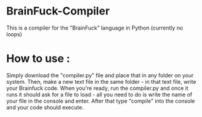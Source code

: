 # BrainFuck-Compiler
This is a compiler for the "BrainFuck" language in Python (currently no loops)

# How to use :
Simply download the "compiler.py" file and place that in any folder on your system. Then, make a new text file in the same folder - in that text file, write your Brainfuck code. When you're ready, run the compiler.py and once it runs it should ask for a file to load - all you need to do is write the name of your file in the console and enter. After that type "compile" into the console and your code should execute.
